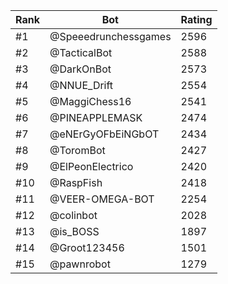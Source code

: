 Rank|Bot|Rating
---|---|---
#1|@Speeedrunchessgames|2596
#2|@TacticalBot|2588
#3|@DarkOnBot|2573
#4|@NNUE_Drift|2554
#5|@MaggiChess16|2541
#6|@PINEAPPLEMASK|2474
#7|@eNErGyOFbEiNGbOT|2434
#8|@ToromBot|2427
#9|@ElPeonElectrico|2420
#10|@RaspFish|2418
#11|@VEER-OMEGA-BOT|2254
#12|@colinbot|2028
#13|@is_BOSS|1897
#14|@Groot123456|1501
#15|@pawnrobot|1279
